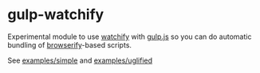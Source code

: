 gulp-watchify
=============

Experimental module to use [watchify](https://github.com/substack/watchify) with [gulp.js](http://gulpjs.com/) so you
can do automatic bundling of [browserify](http://browserify.org/)-based scripts.

See [examples/simple](examples/simple/) and [examples/uglified](examples/uglified/)